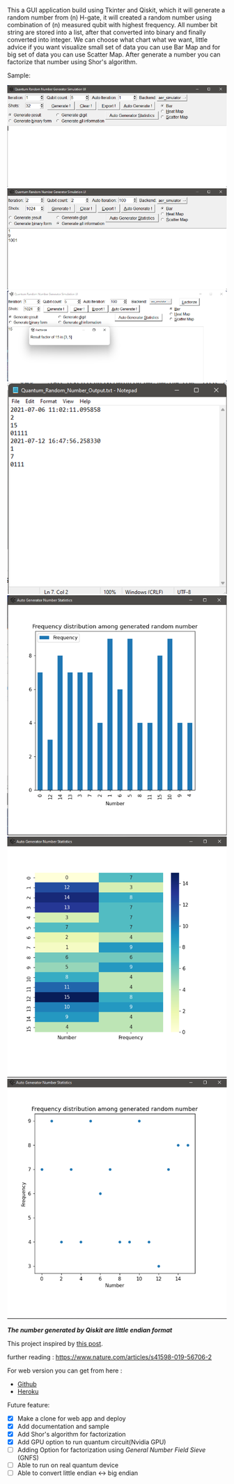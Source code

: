 This a GUI application build using Tkinter and Qiskit, which it will generate a random number from (n) H-gate,
it will created a random number using combination of (n) measured qubit with highest frequency.
All number bit string are stored into a list, after that converted into binary and finally converted into integer.
We can choose what chart what we want, little advice if you want visualize small set of data you can use Bar Map and for big set of data you can use Scatter Map. After generate a number you can factorize that number using Shor's algorithm.

Sample:

![UI](img/main_app.png)
![result](img/result_app.png)
![factorize](img/factorize.png)
![export_sample](img/export_sample.png)
![bar_chart](img/sample_bar_chart.png)
![heatmap_chart](img/sample_heatmap_chart.png)
![scatter_chart](img/sample_scattermap_chart.png)

***The number generated by Qiskit are little endian format***

This project inspired by [this post](https://blog.red-badger.com/2018/9/24/generate-true-random-numbers-with-a-quantum-computer).

further reading :
https://www.nature.com/articles/s41598-019-56706-2

For web version you can get from here :
* [Github](https://github.com/AFOEK/Quantum_Random_Number_Generator_Flask)
* [Heroku](qrng-flask.herokuapp.com)

Future feature:
- [x] Make a clone for web app and deploy
- [x] Add documentation and sample
- [x] Add Shor's algorithm for factorization
- [x] Add GPU option to run quantum circuit(Nvidia GPU)
- [ ] Adding Option for factorization using _General Number Field Sieve_ (GNFS)
- [ ] Able to run on real quantum device
- [ ] Able to convert little endian ↔ big endian
